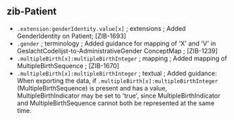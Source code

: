 ## zib-Patient
* `.extension:genderIdentity.value[x]` ; extensions ; Added GenderIdentity on Patient; [ZIB-1693]
* `.gender` ; terminology ; Added guidance for mapping of 'X' and 'V' in GeslachtCodelijst-to-AdministrativeGender ConceptMap ; [ZIB-1239]
* `.multipleBirth[x]:multipleBirthInteger` ; mapping ; Added mapping of MultipleBirthSequence ; [ZIB-1670]
* `.multipleBirth[x]:multipleBirthInteger` ; textual ; Added guidance: When exporting the data, if `.multipleBirth[x]:multipleBirthInteger` (MultipleBirthSequence) is present and has a value, MultipleBirthIndicator may be set to 'true', since MultipleBirthIndicator and MultipleBirthSequence cannot both be represented at the same time.



